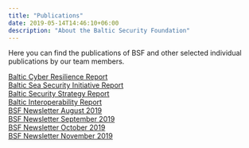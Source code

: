 ```yaml
---
title: "Publications"
date: 2019-05-14T14:46:10+06:00
description: "About the Baltic Security Foundation"
---
```


Here you can find the publications of BSF and other selected individual publications by our team members.

[Baltic Cyber Resilience Report]() <br>
[Baltic Sea Security Initiative Report](https://jamestown.org/wp-content/uploads/2021/05/Baltic-Sea-Security_-Regional-and-Sectoral-Perspectives-web.pdf?x11483) <br>
[Baltic Security Strategy Report](https://jamestown.org/wp-content/uploads/2019/09/Baltic-Security-Strategy-Report-2019.pdf?x46659) <br>
[Baltic Interoperability Report](https://jamestown.org/wp-content/uploads/2019/08/Baltic-Interoperability-Report-Final-2.pdf?x46659) <br>
[BSF Newsletter August 2019](https://drive.google.com/open?id=0B5fFPA1RsIvyNHZEVGZCWV9OemlQUkl5dC1lVTR5UGZjbVJJ) <br>
[BSF Newsletter September 2019](https://drive.google.com/open?id=0B5fFPA1RsIvyVVhWNFBkb1hnZ1U1OGpqNFdDdWxTdk42bXpV) <br>
[BSF Newsletter October 2019](https://drive.google.com/open?id=0B5fFPA1RsIvycVZXUGNzdnYxRmZyb3hld0hXNV9pUVQ5d1dV) <br>
[BSF Newsletter November 2019](https://drive.google.com/open?id=0B5fFPA1RsIvya3BGZkFTeHA2TmtkYmhGR1NlX1pKT3RGTk1B) <br>
